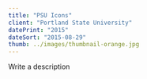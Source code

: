 ```yaml
---
title: "PSU Icons"
client: "Portland State University"
datePrint: "2015"
dateSort: "2015-08-29"
thumb: ../images/thumbnail-orange.jpg
---
```


Write a description
